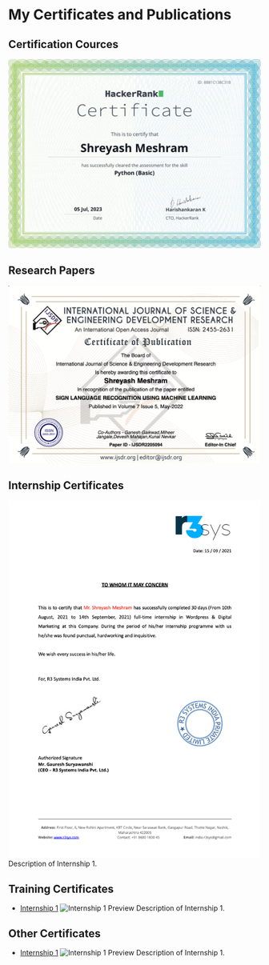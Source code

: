 # My Certificates and Publications

## Certification Cources

![Certificate 1 Preview](image/1688928201188.png)

## Research Papers

![Paper 1 Preview](image/IJSDR2205094_Certificate.png)

## Internship Certificates

![Internship 1 Preview](image/R3_system_internship.png)
Description of Internship 1.

## Training Certificates

- [Internship 1](internship1.pdf)
  ![Internship 1 Preview](images/internship1_thumbnail.png)
  Description of Internship 1.

## Other Certificates

- [Internship 1](internship1.pdf)
  ![Internship 1 Preview](images/internship1_thumbnail.png)
  Description of Internship 1.
